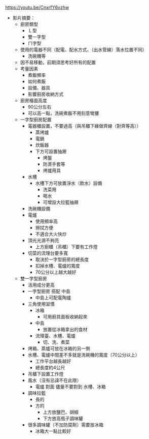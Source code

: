 https://youtu.be/CnxrfY6vzhw

- 影片摘要：
	- 廚房類型
		- Ｌ型
		- 雙一字型
		- ㄇ字型
	- 使用的電器不同（配電、配水方式、（出水管線）落水位置不同）
		- 洗碗機等
	- 因不易移動，前期須思考好所有的配置
	- 考量因素
		- 煮飯頻率
		- 如何煮飯
		- 設備、器具
		- 影響廚房收納方式
	- 廚房檯面高度
		- 90公分左右
		- 可以高一點，洗碗煮飯不用刻意彎腰
	- 一字型廚房配置
		- 電器櫃設置，不要過高（與吊櫃下緣做齊線（對齊等高））
			- 蒸烤爐
			- 電鍋
			- 炊飯器
			- 下方可設置抽屜
				- 烤盤
				- 防燙手套等
				- 烤爐用具
		- 水槽
			- 水槽下方可放置淨水（飲水）設備
				- 洗菜用
				- 喝水
				- 可增設大拉籃抽屜
		- 洗碗機設備
		- 電爐
			- 使用頻率高
			- 擦拭方便
			- 不適合大火快炒
		- 頂光光源不夠亮
			- 上方廚櫃（吊櫃）下要有工作燈
		- 切菜的流理台要多寬
			- 取決於一字型廚房的總長度
			- 扣掉水槽、電爐的寬度
			- 70公分以上越大越好
	- 雙一字型廚房
		- 活用成分更高
		- 一字型廚房 搭配 中島
			- 中島上可配電陶爐
		- 三角使用習慣
			- 冰箱
				- 可用廚具面板收納起來
			- 中島
				- 放置從冰箱拿出的食材
			- 流理臺、水槽、電爐
				- 切、洗、煮菜
		- 烤箱、蒸爐可放在冰箱的另一側
		- 水槽、電爐中間差不多就是洗碗機的寬度（70公分以上）
			- 工作平台越長越好
			- 總長度約4公尺
		- 吊櫃下設置工作燈
		- 風水（沒有忌諱不在此限）
			- 電爐 對面 儘量不要對到 水槽、冰箱
		- 調味拉籃
			- 長的
			- 方的
				- 上方放鹽巴、胡椒
				- 下方放高瓶子調味罐
		- 很多調味罐（不加防腐劑）需要放冰箱
			- 冰箱大一點比較好
